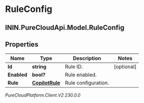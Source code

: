 # RuleConfig

## ININ.PureCloudApi.Model.RuleConfig

## Properties

|Name | Type | Description | Notes|
|------------ | ------------- | ------------- | -------------|
| **Id** | **string** | Rule ID. | [optional] |
| **Enabled** | **bool?** | Rule enabled. | |
| **Rule** | [**CopilotRule**](CopilotRule) | Rule configuration. | |



_PureCloudPlatform.Client.V2 230.0.0_
